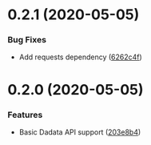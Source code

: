 # 0.2.1 (2020-05-05)

### Bug Fixes

-   Add requests dependency ([6262c4f](https://github.com/nalgeon/dadata-py/commit/6262c4f28258c124167438d6644fc559c8c102a2))

# 0.2.0 (2020-05-05)

### Features

-   Basic Dadata API support ([203e8b4](https://github.com/nalgeon/dadata/commit/203e8b4706249abe359a8d3f4cc877b70c25a3f0))
